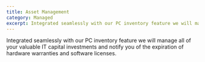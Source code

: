 ```yaml
---
title: Asset Management
category: Managed
excerpt: Integrated seamlessly with our PC inventory feature we will manage all of your valuable IT
---
```


Integrated seamlessly with our PC inventory feature we will manage all of your valuable IT capital investments and notify you of the expiration of hardware warranties and software licenses.